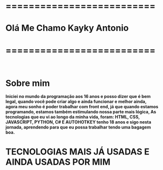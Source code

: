 <h1><strong>==========================</strong></h1>
<h1><strong>Olá Me Chamo Kayky Antonio</strong></h1>
<h1><strong>==========================</strong></h1>
<br>
<h1><strong> Sobre mim </strong></h1>
  <strong>Iniciei no mundo da programação aos 16 anos e posso dizer que é bem legal, quando você pode criar algo e ainda funcionar
    e melhor ainda, agora meu sonho é poder trabalhar com front end, já que quando estamos programando, estamos também estimulando
    nossa parte mais lógica, As tecnologias que eu vi ao longo da minha vida, foram: HTML, CSS, JAVASCRIPT, PYTHON, C# E AUTOHOTKEY
    tenho 18 anos e sigo nesta jornada, aprendendo para que eu possa trabalhar tendo uma bagagem boa.
  </strong>
  <br>
<h1><strong>TECNOLOGIAS MAIS JÁ USADAS E AINDA USADAS POR MIM</strong></h1>
